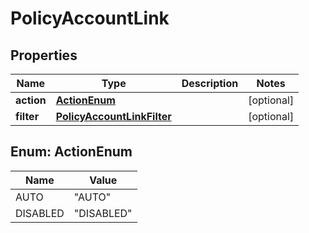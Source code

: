 

# PolicyAccountLink


## Properties

| Name | Type | Description | Notes |
|------------ | ------------- | ------------- | -------------|
|**action** | [**ActionEnum**](#ActionEnum) |  |  [optional] |
|**filter** | [**PolicyAccountLinkFilter**](PolicyAccountLinkFilter.md) |  |  [optional] |



## Enum: ActionEnum

| Name | Value |
|---- | -----|
| AUTO | &quot;AUTO&quot; |
| DISABLED | &quot;DISABLED&quot; |



